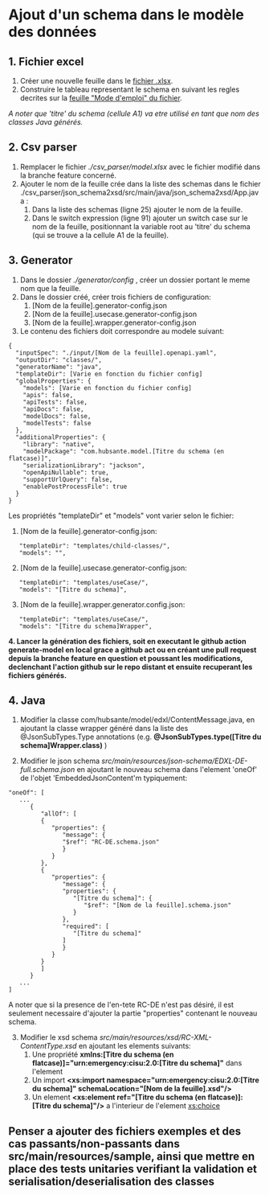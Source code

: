 # Ajout d'un schema dans le modèle des données

## 1. Fichier excel
1. Créer une nouvelle feuille dans le [fichier .xlsx](https://esantegouv.sharepoint.com/:x:/r/sites/GED-Calypso/espace-projets/_layouts/15/Doc.aspx?sourcedoc=%7B6E6E8D74-7768-41E8-9A03-DAAD2DEDCE19%7D&file=MDD%20-%20Hub%20Sant%25u00e9.xlsx).
2. Construire le tableau representant le schema en suivant les regles decrites sur la [feuille "Mode d'emploi" du fichier](https://esantegouv.sharepoint.com/:x:/r/sites/GED-Calypso/espace-projets/_layouts/15/Doc.aspx?sourcedoc=%7B6E6E8D74-7768-41E8-9A03-DAAD2DEDCE19%7D&file=MDD%20-%20Hub%20Sant%C3%A9.xlsx&action=default&mobileredirect=true). 

*A noter que 'titre' du schema (cellule A1) va etre utilisé en tant que nom des classes Java générés.*

## 2. Csv parser
1. Remplacer le fichier *./csv_parser/model.xlsx* avec le fichier modifié dans la branche feature concerné.
2. Ajouter le nom de la feuille crée dans la liste des schemas dans le fichier ./csv_parser/json_schema2xsd/src/main/java/json_schema2xsd/App.java :
   1. Dans la liste des schemas (ligne 25) ajouter le nom de la feuille.
   2. Dans le switch expression (ligne 91) ajouter un switch case sur le nom de la feuille, positionnant la variable root au 'titre' du schema (qui se trouve a la cellule A1 de la feuille).

## 3. Generator
1. Dans le dossier *./generator/config* , créer un dossier portant le meme nom que la feuille.
2. Dans le dossier créé, créer trois fichiers de configuration:
   1. [Nom de la feuille].generator-config.json
   2. [Nom de la feuille].usecase.generator-config.json
   3. [Nom de la feuille].wrapper.generator-config.json
3. Le contenu des fichiers doit correspondre au modele suivant:
```
{
  "inputSpec": "./input/[Nom de la feuille].openapi.yaml",
  "outputDir": "classes/",
  "generatorName": "java",
  "templateDir": [Varie en fonction du fichier config]
  "globalProperties": {
    "models": [Varie en fonction du fichier config]
    "apis": false,
    "apiTests": false,
    "apiDocs": false,
    "modelDocs": false,
    "modelTests": false
  },
  "additionalProperties": {
    "library": "native",
    "modelPackage": "com.hubsante.model.[Titre du schema (en flatcase)]",
    "serializationLibrary": "jackson",
    "openApiNullable": true,
    "supportUrlQuery": false,
    "enablePostProcessFile": true
  }
}
```
Les propriétés "templateDir" et "models" vont varier selon le fichier:
1. [Nom de la feuille].generator-config.json:
```
   "templateDir": "templates/child-classes/",
   "models": "",
```
2. [Nom de la feuille].usecase.generator-config.json:
```
   "templateDir": "templates/useCase/",
   "models": "[Titre du schema]",
```
3. [Nom de la feuille].wrapper.generator.config.json:
```
   "templateDir": "templates/useCase/",
   "models": "[Titre du schema]Wrapper",
```

**4. Lancer la génération des fichiers, soit en executant le github action generate-model en local grace a github act ou en créant une pull request depuis la branche feature en question et poussant les modifications, declenchant l'action github sur le repo distant et ensuite recuperant les fichiers générés.**
   
## 4. Java
1. Modifier la classe com/hubsante/model/edxl/ContentMessage.java, en ajoutant la classe wrapper généré dans la liste des @JsonSubTypes.Type annotations (e.g. **@JsonSubTypes.type([Titre du schema]Wrapper.class)** )

2. Modifier le json schema *src/main/resources/json-schema/EDXL-DE-full.schema.json* en ajoutant le nouveau schema dans l'element 'oneOf' de l'objet 'EmbeddedJsonContent'm typiquement:
```
"oneOf": [
   ...
      {
         "allOf": [
         {
            "properties": {
               "message": {
               "$ref": "RC-DE.schema.json"
               }
            }
         },
         {
            "properties": {
               "message": {
               "properties": {
                  "[Titre du schema]": {
                     "$ref": "[Nom de la feuille].schema.json"
                  }
               },
               "required": [
                  "[Titre du schema]"
               ]
               }
            }
         }
         ]
      }
   ...
]
```
A noter que si la presence de l'en-tete RC-DE n'est pas désiré, il est seulement necessaire d'ajouter la partie "properties" contenant le nouveau schema.

3. Modifier le xsd schema *src/main/resources/xsd/RC-XML-ContentType.xsd* en ajoutant les elements suivants:
   1. Une propriété **xmlns:[Titre du schema (en flatcase)]="urn:emergency:cisu:2.0:[Titre du schema]"** dans l'element <schema> 
   2. Un import **<xs:import namespace="urn:emergency:cisu:2.0:[Titre du schema]" schemaLocation="[Nom de la feuille].xsd"/>**
   3. Un element **<xs:element ref="[Titre du schema (en flatcase)]:[Titre du schema]"/>** a l'interieur de l'element <xs:choice> 

## Penser a ajouter des fichiers exemples et des cas passants/non-passants dans src/main/resources/sample, ainsi que mettre en place des tests unitaries verifiant la validation et serialisation/deserialisation des classes 